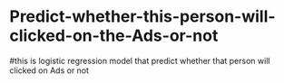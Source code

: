 # Predict-whether-this-person-will-clicked-on-the-Ads-or-not
#this is logistic regression model that predict whether that person will clicked on Ads or not


